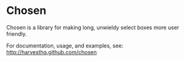 Chosen
======

Chosen is a library for making long, unwieldy select boxes more user friendly.

For documentation, usage, and examples, see:
http://harvesthq.github.com/chosen